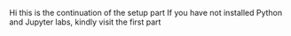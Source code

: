 Hi this is the continuation of the setup part
If you have not installed Python and Jupyter labs, kindly visit the first part
